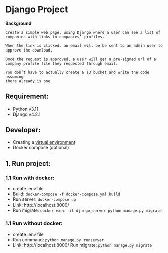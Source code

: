 # Django Project

**Background**
```
Create a simple web page, using Django where a user can see a list of companies with links to companies’ profiles. 

When the link is clicked, an email will be be sent to an admin user to approve the download. 

Once the request is approved, a user will get a pre-signed url of a company profile file they requested through email. 

You don’t have to actually create a s3 bucket and write the code assuming 
there already is one
```

## Requirement:
- Python v3.11
- Django v4.2.1

## Developer:
- Creating a [virtual environment](https://packaging.python.org/en/latest/guides/installing-using-pip-and-virtual-environments/)
- Docker compose (optional)

## 1. Run project:
### 1.1 Run with docker:
- create .env file
- Build: `docker-compose -f docker-compose.yml build`
- Run server: `docker-compose up`
- Link: http://localhost:8000/
- Run migrate: `docker exec -it django_server python manage.py migrate`

### 1.1 Run without docker:
- create .env file
- Run command: `python manage.py runserver`
- Link: http://localhost:8000/
   Run migrate: `python manage.py migrate`
